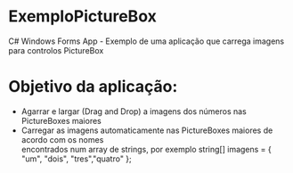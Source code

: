 # ExemploPictureBox
C#  Windows Forms App - Exemplo de uma aplicação que carrega imagens para controlos PictureBox

# Objetivo da aplicação:
* Agarrar e largar (Drag and Drop) a imagens dos números nas PictureBoxes maiores 
* Carregar as imagens automaticamente nas PictureBoxes maiores de acordo com os nomes  
encontrados num array de strings, por exemplo  string[] imagens = { "um", "dois", "tres","quatro" };
